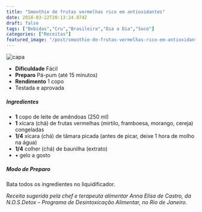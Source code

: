 ```yaml
---
title: "Smoothie de frutas vermelhas rico em antioxidantes"
date: 2018-03-22T20:13:24.874Z
draft: false
tags: ["Bebidas","Cru","Brasileira","Dia a Dia","Suco"]
categories: ["Receitas"]
featured_image: "/post/smoothie-de-frutas-vermelhas-rico-em-antioxidantes.b65c46c0.jpg"
---
```


![capa](/post/smoothie-de-frutas-vermelhas-rico-em-antioxidantes.b65c46c0.jpg)

*   **Dificuldade** Fácil
*   **Preparo** Pá-pum (até 15 minutos)
*   **Rendimento** 1 copo
*   Testada e aprovada
    

##### Ingredientes

*   **1** copo de leite de amêndoas (250 ml)
*   **1** xícara (chá) de frutas vermelhas (mirtilo, framboesa, morango, cereja) congeladas
*   **1/4** xícara (chá) de tâmara picada (antes de picar, deixe 1 hora de molho na água)
*   **1/4** colher (chá) de baunilha (extrato)
*   • gelo a gosto

##### Modo de Preparo

Bata todos os ingredientes no liquidificador.

_Receita sugerida pela chef e terapeuta alimentar Anna Elisa de Castro, da N.O.S.Detox – Programa de Desintoxicação Alimentar, no Rio de Janeiro._
